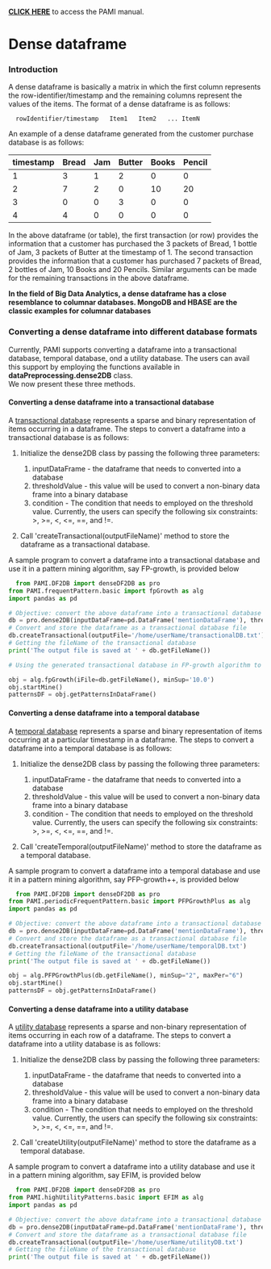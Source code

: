 **[CLICK HERE](manual.html)** to access the PAMI manual.

# Dense dataframe

### Introduction
A dense dataframe is basically a  matrix in which the first column represents the row-identifier/timestamp
and the remaining columns represent the values of the items. The format of a dense dataframe is as follows:

      rowIdentifier/timestamp   Item1   Item2   ... ItemN

An example of a dense dataframe generated from the customer purchase database is as follows:

  timestamp | Bread | Jam | Butter | Books | Pencil
  ---------|-----|---|------|---|------
    1| 3 | 1| 2|0 |0
    2|7|2|0|10|20
    3|0|0|3|0|0
    4|4|0|0|0|0

In the above dataframe (or table), the first transaction (or row) provides the information that a customer has purchased the 3 packets 
of Bread, 1 bottle of Jam, 3 packets of Butter at the timestamp of 1. The second transaction provides the information
that a customer has purchased 7 packets of Bread, 2 bottles of Jam, 10 Books and 20 Pencils. Similar arguments can be 
made for the remaining transactions in the above dataframe.

**In the field of Big Data Analytics, a dense dataframe has a close resemblance to columnar databases.
MongoDB and HBASE are  the classic examples for columnar databases**

### Converting a dense dataframe into different database formats
Currently, PAMI supports converting a dataframe into a transactional database, temporal database, ond a utility database.
The users can avail this support by employing the functions available in **dataPreprocessing.dense2DB** class.  
We now present these three methods.

#### Converting a dense dataframe into a transactional database
A [transactional database](transactionalDatabase.html) represents a sparse and binary representation of items occurring in a dataframe. 
The steps to convert a dataframe into a transactional database is as follows:

1. Initialize the dense2DB class by passing the following three parameters: 
   1. inputDataFrame  - the dataframe that needs to converted into a database
   1. thresholdValue  - this value will be used to convert a non-binary data frame into a binary database
   1. condition       - The condition that needs to employed on the threshold value. Currently, the users can specify 
      the following six constraints: >, >=, <, <=, ==, and !=.

1. Call 'createTransactional(outputFileName)' method to store the dataframe as a transactional database.

A sample program to convert a dataframe into a transactional database and use it in a pattern mining algorithm, say FP-growth, is provided below

 ```Python
   from PAMI.DF2DB import denseDF2DB as pro
from PAMI.frequentPattern.basic import fpGrowth as alg
import pandas as pd

# Objective: convert the above dataframe into a transactional database with items whose value is greater than or equal 1.
db = pro.dense2DB(inputDataFrame=pd.DataFrame('mentionDataFrame'), thresholdValue=1, condition='>=')
# Convert and store the dataframe as a transactional database file
db.createTransactional(outputFile='/home/userName/transactionalDB.txt')
# Getting the fileName of the transactional database
print('The output file is saved at ' + db.getFileName())

# Using the generated transactional database in FP-growth algorithm to discover frequent patterns

obj = alg.fpGrowth(iFile=db.getFileName(), minSup='10.0')
obj.startMine()
patternsDF = obj.getPatternsInDataFrame()

   ```

#### Converting a dense dataframe into a temporal database
A [temporal database](temporalDatabase.html) represents a sparse and binary representation of items occurring at a particular timestamp
in a dataframe.  The steps to convert a dataframe into a temporal database is as follows:

1. Initialize the dense2DB class by passing the following three parameters: 
   1. inputDataFrame  - the dataframe that needs to converted into a database
   1. thresholdValue  - this value will be used to convert a non-binary data frame into a binary database
   1. condition       - The condition that needs to employed on the threshold value. Currently, the users can specify 
      the following six constraints: >, >=, <, <=, ==, and !=.

1. Call 'createTemporal(outputFileName)' method to store the dataframe as a temporal database.

A sample program to convert a dataframe into a temporal database and use it in a pattern mining algorithm, say PFP-growth++, is provided below

 ```Python
   from PAMI.DF2DB import denseDF2DB as pro
from PAMI.periodicFrequentPattern.basic import PFPGrowthPlus as alg
import pandas as pd

# Objective: convert the above dataframe into a transactional database with items whose value is greater than or equal 1.
db = pro.dense2DB(inputDataFrame=pd.DataFrame('mentionDataFrame'), thresholdValue=1, condition='>=')
# Convert and store the dataframe as a transactional database file
db.createTransactional(outputFile='/home/userName/temporalDB.txt')
# Getting the fileName of the transactional database
print('The output file is saved at ' + db.getFileName())

obj = alg.PFPGrowthPlus(db.getFileName(), minSup="2", maxPer="6")
obj.startMine()
patternsDF = obj.getPatternsInDataFrame()

``` 
#### Converting a dense dataframe into a utility database
A [utility database](utilityDatabase.html) represents a sparse and non-binary representation of items occurring in
each row of a dataframe.  The steps to convert a dataframe into a utility database is as follows:

1. Initialize the dense2DB class by passing the following three parameters: 
   1. inputDataFrame  - the dataframe that needs to converted into a database
   1. thresholdValue  - this value will be used to convert a non-binary data frame into a binary database
   1. condition       - The condition that needs to employed on the threshold value. Currently, the users can specify 
      the following six constraints: >, >=, <, <=, ==, and !=.

1. Call 'createUtility(outputFileName)' method to store the dataframe as a temporal database.

A sample program to convert a dataframe into a utility database and use it in a pattern mining algorithm, say EFIM, is provided below

 ```Python
   from PAMI.DF2DB import denseDF2DB as pro
from PAMI.highUtilityPatterns.basic import EFIM as alg
import pandas as pd

# Objective: convert the above dataframe into a transactional database with items whose value is greater than or equal 1.
db = pro.dense2DB(inputDataFrame=pd.DataFrame('mentionDataFrame'), thresholdValue=1, condition='>=')
# Convert and store the dataframe as a transactional database file
db.createTransactional(outputFile='/home/userName/utilityDB.txt')
# Getting the fileName of the transactional database
print('The output file is saved at ' + db.getFileName())

  ```
